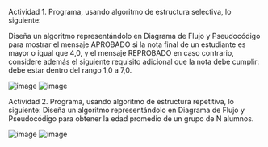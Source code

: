 
Actividad 1. Programa, usando algoritmo de estructura selectiva, lo siguiente:

Diseña un algoritmo representándolo en Diagrama de Flujo y Pseudocódigo para mostrar el mensaje APROBADO si la nota final de un estudiante es mayor o igual que 4,0,
y el mensaje REPROBADO en caso contrario, considere además el siguiente requisito adicional que la nota debe cumplir: debe estar dentro del rango 1,0 a 7,0.


![image](https://user-images.githubusercontent.com/103137328/166747431-9ff3b929-0672-40ee-9e9e-bc470f7ee877.png)
![image](https://user-images.githubusercontent.com/103137328/166747461-bd3524e5-cb45-43e6-b573-12e2b368ca40.png)



Actividad 2. Programa, usando algoritmo de estructura repetitiva, lo siguiente:
Diseña un algoritmo representándolo en Diagrama de Flujo y Pseudocódigo para obtener la edad promedio de un grupo de N alumnos.

![image](https://user-images.githubusercontent.com/103137328/166748829-6e4df4d0-21d3-4f14-ae14-1d5f8b79576f.png)
![image](https://user-images.githubusercontent.com/103137328/166748888-514f41d6-80da-45f1-b02b-8df97ababcfb.png)

